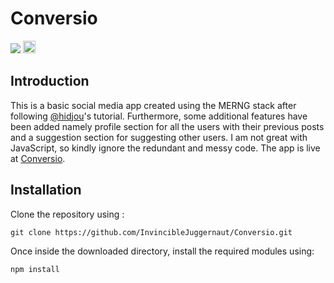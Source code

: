 # Conversio
<a href="https://reactjs.org/" target="_blank"><img src="https://img.shields.io/badge/MADE WITH-React-blue.svg?logo=React"></a>
<a href="https://conversio.netlify.com/" target="_blank"><img src="https://img.shields.io/badge/Status-LIVE-success" height="20"></a>

<h2> Introduction </h2>

<p> This is a basic social media app created using the MERNG stack after following <a href="https://github.com/hidjou">@hidjou</a>'s tutorial. Furthermore, some additional features have been added namely profile section for all the users with their previous posts and a suggestion section for suggesting other users. I am not great with JavaScript, so kindly ignore the redundant and messy code. The app is live at <a href="https://www.conversio.netlify.com/">Conversio</a>.

<h2>Installation</h2>

<p> Clone the repository using :
  
  ```
  git clone https://github.com/InvincibleJuggernaut/Conversio.git
  ```
  </p>
  
  <p> Once inside the downloaded directory, install the required modules using:
  
  ```
  npm install
  ```
  </p>
